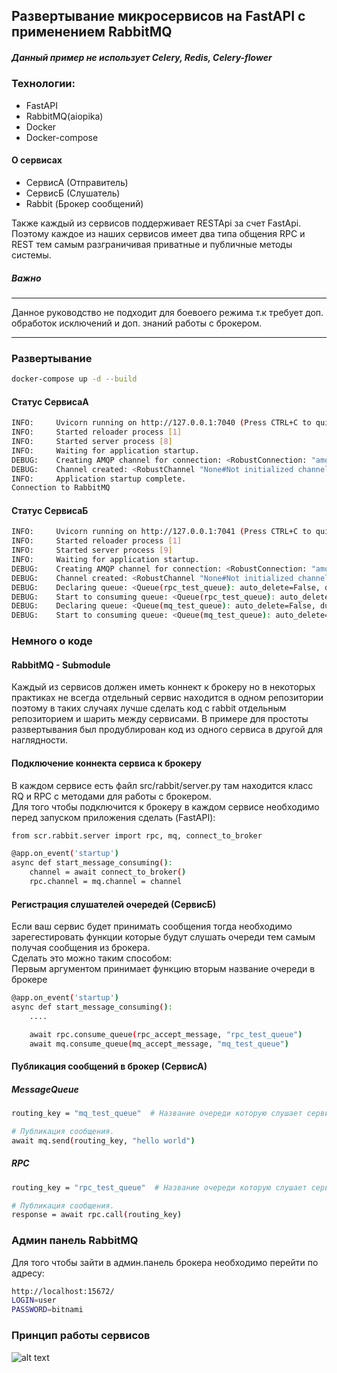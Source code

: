 
## Развертывание микросервисов на FastAPI с применением RabbitMQ
##### Данный пример не использует Celery, Redis, Celery-flower

### Технологии:
- FastAPI
- RabbitMQ(aiopika)
- Docker
- Docker-compose

#### О сервисах
- СервисА (Отправитель) 
- СервисБ (Слушатель)
- Rabbit (Брокер сообщений)

Также каждый из сервисов поддерживает RESTApi за счет FastApi.
Поэтому каждое из наших сервисов имеет два типа общения RPC и REST тем самым разграничивая приватные и публичные методы системы.

##### Важно
___
Данное руководство не подходит для боевоего режима т.к требует доп. обработок исключений и доп. знаний работы с брокером.
___
### Развертывание
```sh
docker-compose up -d --build
```

#### Статус СервисаА
```sh
INFO:     Uvicorn running on http://127.0.0.1:7040 (Press CTRL+C to quit)
INFO:     Started reloader process [1]
INFO:     Started server process [8]
INFO:     Waiting for application startup.
DEBUG:    Creating AMQP channel for connection: <RobustConnection: "amqp://user:******@127.0.0.1:5672/" 0 channels>
DEBUG:    Channel created: <RobustChannel "None#Not initialized channel">
INFO:     Application startup complete.
Connection to RabbitMQ
```

#### Статус СервисаБ
```sh
INFO:     Uvicorn running on http://127.0.0.1:7041 (Press CTRL+C to quit)
INFO:     Started reloader process [1]
INFO:     Started server process [9]
INFO:     Waiting for application startup.
DEBUG:    Creating AMQP channel for connection: <RobustConnection: "amqp://user:******@127.0.0.1:5672/" 0 channels>
DEBUG:    Channel created: <RobustChannel "None#Not initialized channel">
DEBUG:    Declaring queue: <Queue(rpc_test_queue): auto_delete=False, durable=None, exclusive=False, arguments=None>
DEBUG:    Start to consuming queue: <Queue(rpc_test_queue): auto_delete=False, durable=None, exclusive=False, arguments=None>
DEBUG:    Declaring queue: <Queue(mq_test_queue): auto_delete=False, durable=True, exclusive=False, arguments=None>
DEBUG:    Start to consuming queue: <Queue(mq_test_queue): auto_delete=False, durable=True, exclusive=False, arguments=None>
```

### Немного о коде
####  RabbitMQ - Submodule
Каждый из сервисов должен иметь коннект к брокеру
 но в некоторых практиках не всегда отдельный сервис находится в одном репозитории
 поэтому в таких случаях лучше сделать код с rabbit отдельным репозиторием и шарить между сервисами.
В примере для простоты развертывания был продублирован код из одного сервиса в другой для наглядности.

#### Подключение коннекта сервиса к брокеру
В каждом сервисе есть файл src/rabbit/server.py там находится класс RQ и RPC с методами для работы с брокером. <br>
Для того чтобы подключится к брокеру в каждом сервисе необходимо перед запуском приложения сделать (FastAPI):
```sh
from scr.rabbit.server import rpc, mq, connect_to_broker

@app.on_event('startup')
async def start_message_consuming():
    channel = await connect_to_broker()
    rpc.channel = mq.channel = channel
```

#### Регистрация слушателей очередей (СервисБ)
Если ваш сервис будет принимать сообщения тогда необходимо зарегестировать функции которые будут слушать очереди тем самым получая сообщения из брокера. <br>
Сделать это можно таким способом: <br>
Первым аргументом принимает функцию вторым название очереди в брокере
```sh
@app.on_event('startup')
async def start_message_consuming():
    ....

    await rpc.consume_queue(rpc_accept_message, "rpc_test_queue")
    await mq.consume_queue(mq_accept_message, "mq_test_queue")

```

####  Публикация сообщений в брокер (СервисА)
##### MessageQueue
```sh
routing_key = "mq_test_queue"  # Название очереди которую слушает сервис B

# Публикация сообщения.
await mq.send(routing_key, "hello world")
```
##### RPC
```sh
routing_key = "rpc_test_queue"  # Название очереди которую слушает сервис B

# Публикация сообщения.
response = await rpc.call(routing_key)
```

### Админ панель RabbitMQ
Для того чтобы зайти в админ.панель брокера необходимо перейти по адресу:
```sh
http://localhost:15672/
LOGIN=user
PASSWORD=bitnami
```

### Принцип работы сервисов
![alt text](https://habrastorage.org/webt/pu/1n/o0/pu1no0iay2kvznpkpgzjy-f5afy.png)